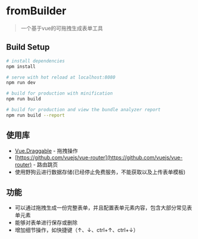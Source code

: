 # fromBuilder

> 一个基于vue的可拖拽生成表单工具

## Build Setup

``` bash
# install dependencies
npm install

# serve with hot reload at localhost:8080
npm run dev

# build for production with minification
npm run build

# build for production and view the bundle analyzer report
npm run build --report
```
## 使用库
* [Vue.Draggable](https://github.com/SortableJS/Vue.Draggable) - 拖拽操作
* [https://github.com/vuejs/vue-router](https://github.com/vuejs/vue-router) - 路由跳页
* 使用野狗云进行数据存储(已经停止免费服务，不能获取以及上传表单模板)
## 功能
* 可以通过拖拽生成一份完整表单，并且配置表单元素内容，包含大部分常见表单元素
* 能够对表单进行保存或删除
* 增加细节操作，如快捷键（↑、↓、ctrl+↑、ctrl+↓）

